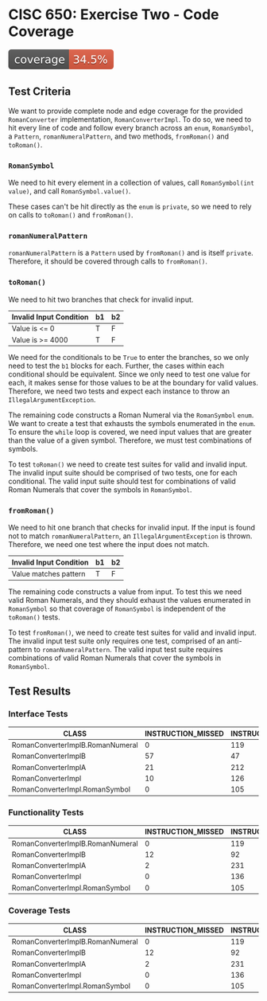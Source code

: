 # CISC 650: Exercise Two - Code Coverage
[![Coverage](.github/badges/jacoco.svg)](https://github.com/scottfones/CISC615_ExerciseTwo/actions/workflows/gradle.yml)

## Test Criteria

We want to provide complete node and edge coverage for the provided `RomanConverter` implementation, `RomanConverterImpl`. To do so, we need to hit every line of code and follow every branch across an `enum`, `RomanSymbol`, a `Pattern`, `romanNumeralPattern`, and two methods, `fromRoman()` and `toRoman()`.

### `RomanSymbol`

We need to hit every element in a collection of values, call `RomanSymbol(int value)`, and call `RomanSymbol.value()`.

These cases can't be hit directly as the `enum` is `private`, so we need to rely on calls to `toRoman()` and `fromRoman()`.

### `romanNumeralPattern`

`romanNumeralPattern` is a `Pattern` used by `fromRoman()` and is itself `private`. Therefore, it should be covered through calls to `fromRoman()`.

### `toRoman()`

We need to hit two branches that check for invalid input.

| Invalid Input Condition | b1 | b2 |
|-------------------------|----|----|
| Value is <= 0           | T  | F  |
| Value is >= 4000        | T  | F  |

We need for the conditionals to be `True` to enter the branches, so we only need to test the `b1` blocks for each. Further, the cases within each conditional should be equivalent. Since we only need to test one value for each, it makes sense for those values to be at the boundary for valid values. Therefore, we need two tests and expect each instance to throw an `IllegalArgumentException`.

The remaining code constructs a Roman Numeral via the `RomanSymbol` `enum`. We want to create a test that exhausts the symbols enumerated in the `enum`. To ensure the `while` loop is covered, we need input values that are greater than the value of a given symbol. Therefore, we must test combinations of symbols.

To test `toRoman()` we need to create test suites for valid and invalid input. The invalid input suite should be comprised of two tests, one for each conditional. The valid input suite should test for combinations of valid Roman Numerals that cover the symbols in `RomanSymbol`.

### `fromRoman()`

We need to hit one branch that checks for invalid input. If the input is found not to match `romanNumeralPattern`, an `IllegalArgumentException` is thrown. Therefore, we need one test where the input does not match.

| Invalid Input Condition | b1 | b2 |
|-------------------------|----|----|
| Value matches pattern   | T  | F  |

The remaining code constructs a value from input. To test this we need valid Roman Numerals, and they should exhaust the values enumerated in `RomanSymbol` so that coverage of `RomanSymbol` is independent of the `toRoman()` tests.

To test `fromRoman()`, we need to create test suites for valid and invalid input. The invalid input test suite only requires one test, comprised of an anti-pattern to `romanNumeralPattern`. The valid input test suite requires combinations of valid Roman Numerals that cover the symbols in `RomanSymbol`.

## Test Results

### Interface Tests

| CLASS                            | INSTRUCTION_MISSED | INSTRUCTION_COVERED | BRANCH_MISSED | BRANCH_COVERED | LINE_MISSED | LINE_COVERED | METHOD_MISSED | METHOD_COVERED |
|----------------------------------|--------------------|---------------------|---------------|----------------|-------------|--------------|---------------|----------------|
| RomanConverterImplB.RomanNumeral | 0                  | 119                 | 0             | 0              | 0           | 8            | 0             | 5              |
| RomanConverterImplB              | 57                 | 47                  | 11            | 7              | 15          | 13           | 1             | 2              |
| RomanConverterImplA              | 21                 | 212                 | 8             | 16             | 9           | 27           | 0             | 4              |
| RomanConverterImpl               | 10                 | 126                 | 1             | 13             | 2           | 22           | 0             | 4              |
| RomanConverterImpl.RomanSymbol   | 0                  | 105                 | 0             | 0              | 0           | 18           | 0             | 3              |

### Functionality Tests

| CLASS                            | INSTRUCTION_MISSED | INSTRUCTION_COVERED | BRANCH_MISSED | BRANCH_COVERED | LINE_MISSED | LINE_COVERED | METHOD_MISSED | METHOD_COVERED |
|----------------------------------|--------------------|---------------------|---------------|----------------|-------------|--------------|---------------|----------------|
| RomanConverterImplB.RomanNumeral | 0                  | 119                 | 0             | 0              | 0           | 8            | 0             | 5              |
| RomanConverterImplB              | 12                 | 92                  | 5             | 13             | 2           | 26           | 0             | 3              |
| RomanConverterImplA              | 2                  | 231                 | 1             | 23             | 1           | 35           | 0             | 4              |
| RomanConverterImpl               | 0                  | 136                 | 0             | 14             | 0           | 24           | 0             | 4              |
| RomanConverterImpl.RomanSymbol   | 0                  | 105                 | 0             | 0              | 0           | 18           | 0             | 3              |

### Coverage Tests

| CLASS                            | INSTRUCTION_MISSED | INSTRUCTION_COVERED | BRANCH_MISSED | BRANCH_COVERED | LINE_MISSED | LINE_COVERED | METHOD_MISSED | METHOD_COVERED |
|----------------------------------|--------------------|---------------------|---------------|----------------|-------------|--------------|---------------|----------------|
| RomanConverterImplB.RomanNumeral | 0                  | 119                 | 0             | 0              | 0           | 8            | 0             | 5              |
| RomanConverterImplB              | 12                 | 92                  | 5             | 13             | 2           | 26           | 0             | 3              |
| RomanConverterImplA              | 2                  | 231                 | 1             | 23             | 1           | 35           | 0             | 4              |
| RomanConverterImpl               | 0                  | 136                 | 0             | 14             | 0           | 24           | 0             | 4              |
| RomanConverterImpl.RomanSymbol   | 0                  | 105                 | 0             | 0              | 0           | 18           | 0             | 3              |